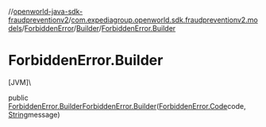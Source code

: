 //[openworld-java-sdk-fraudpreventionv2](../../../../index.md)/[com.expediagroup.openworld.sdk.fraudpreventionv2.models](../../index.md)/[ForbiddenError](../index.md)/[Builder](index.md)/[ForbiddenError.Builder](-forbidden-error.-builder.md)

# ForbiddenError.Builder

[JVM]\

public [ForbiddenError.Builder](index.md)[ForbiddenError.Builder](-forbidden-error.-builder.md)([ForbiddenError.Code](../-code/index.md)code, [String](https://docs.oracle.com/javase/8/docs/api/java/lang/String.html)message)
